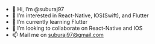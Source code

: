 - 👋 Hi, I’m @suburaj97
- 👀 I’m interested in React-Native, IOS(Swift), and Flutter
- 🌱 I’m currently learning Flutter
- 💞️ I’m looking to collaborate on React-Native and IOS
- 📫 Mail me on suburaj97@gmail.com

<!---
suburaj97/suburaj97 is a ✨ special ✨ repository because its `README.md` (this file) appears on your GitHub profile.
You can click the Preview link to take a look at your changes.
--->
